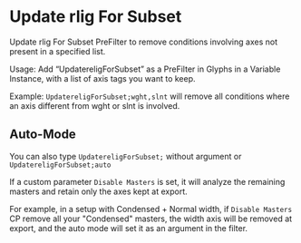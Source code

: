 # Update rlig For Subset

Update rlig For Subset PreFilter to remove conditions involving axes not present in a specified list.

Usage: Add “UpdatereligForSubset” as a PreFilter in Glyphs in a Variable Instance, with a list of axis tags you want to keep.

Example: `UpdatereligForSubset;wght,slnt` will remove all conditions where an axis different from wght or slnt is involved.

## Auto-Mode

You can also type `UpdatereligForSubset;` without argument or `UpdatereligForSubset;auto`

If a custom parameter `Disable Masters` is set, it will analyze the remaining masters and retain only the axes kept at export.  

For example, in a setup with Condensed + Normal width, if `Disable Masters` CP remove all your "Condensed" masters, the width axis will be removed at export, and the auto mode will set it as an argument in the filter.